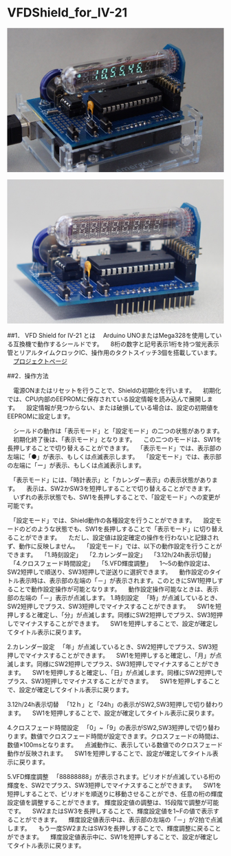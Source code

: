 # VFDShield_for_IV-21

![VFD Shield for IV-21 動作写真](https://github.com/hayasita/VFDShield_for_IV-21/blob/images/images/iv21Shield101_3.jpg)

![VFD Shield for IV-21 キット完成写真](https://github.com/hayasita/VFDShield_for_IV-21/blob/images/images/iv21Shield101_KitFront.jpg)

##1． VFD Shield for IV-21 とは
　Arduino UNOまたはMega328を使用している互換機で動作するシールドです。
　8桁の数字と記号表示1桁を持つ蛍光表示管とリアルタイムクロックIC、操作用のタクトスイッチ3個を搭載しています。
　[プロジェクトページ](http://www.junkyard.jp/labo/vfd_clock/vfd_shield_for_iv21/index.html)

##2．操作方法

　電源ONまたはリセットを行うことで、Shieldの初期化を行います。
　初期化では、CPU内部のEEPROMに保存されている設定情報を読み込んで展開します。
　設定情報が見つからない、または破損している場合は、設定の初期値をEEPROMに設定します。

　シールドの動作は「表示モード」と「設定モード」の二つの状態があります。
　初期化終了後は、「表示モード」となります。
　この二つのモードは、SW1を長押しすることで切り替えることができます。
　「表示モード」では、表示部の左端に「●」が表示、もしくは点滅表示します。
　「設定モード」では、表示部の左端に「ー」が表示、もしくは点滅表示します。

　「表示モード」には、「時計表示」と「カレンダー表示」の表示状態があります。
　表示は、SW2かSW3を短押しすることで切り替えることができます。
　いずれの表示状態でも、SW1を長押しすることで、「設定モード」への変更が可能です。

　「設定モード」では、Shield動作の各種設定を行うことができます。
　設定モードのどのような状態でも、SW1を長押しすることで「表示モード」に切り替えることができます。
　ただし、設定値は設定確定の操作を行わないと記録されず、動作に反映しません。
　「設定モード」では、以下の動作設定を行うことができます。
　「1.時刻設定」
　「2.カレンダー設定」
　「3.12h/24h表示切替」
　「4.クロスフェード時間設定」
　「5.VFD輝度調整」
　1～5の動作設定は、SW2短押しで順送り、SW3短押しで逆送りに選択できます。
　動作設定のタイトル表示時は、表示部の左端の「－」が表示されます。このときにSW1短押しすることで動作設定操作が可能となります。
　動作設定操作可能なときは、表示部の左端の「－」表示が点滅します。
1.時刻設定
　「時」が点滅しているとき、SW2短押しでプラス、SW3短押しでマイナスすることができます。
　SW1を短押しすると確定し、「分」が点滅します。同様にSW2短押しでプラス、SW3短押しでマイナスすることができます。
　SW1を短押しすることで、設定が確定してタイトル表示に戻ります。

2.カレンダー設定
　「年」が点滅しているとき、SW2短押しでプラス、SW3短押しでマイナスすることができます。
　SW1を短押しすると確定し、「月」が点滅します。同様にSW2短押しでプラス、SW3短押しでマイナスすることができます。
　SW1を短押しすると確定し、「日」が点滅します。同様にSW2短押しでプラス、SW3短押しでマイナスすることができます。
　SW1を短押しすることで、設定が確定してタイトル表示に戻ります。

3.12h/24h表示切替
　「12ｈ」と「24h」の表示がSW2,SW3短押しで切り替わります。
　SW1を短押しすることで、設定が確定してタイトル表示に戻ります。

4.クロスフェード時間設定
　「0」~「9」の表示がSW2,SW3短押しで切り替わります。数値でクロスフェード時間が設定できます。クロスフェードの時間は、数値×100msとなります。
　点滅動作に、表示している数値でのクロスフェード動作が反映されます。
　SW1を短押しすることで、設定が確定してタイトル表示に戻ります。

5.VFD輝度調整
　「88888888」が表示されます。ピリオドが点滅している桁の輝度を、SW2でプラス、SW3短押しでマイナスすることができます。
　SW1を短押しすることで、ピリオドを順送りに移動させることができ、任意の桁の輝度設定値を調整することができます。
輝度設定値の調整は、15段階で調整が可能です。
　SW2またはSW3を長押しすることで、輝度設定値を1~Fの値で表示することができます。
　輝度設定値表示中は、表示部の左端の「－」が2拍で点滅します。
　もう一度SW2またはSW3を長押しすることで、輝度調整に戻ることができます。
　輝度設定値表示中に、SW1を短押しすることで、設定が確定してタイトル表示に戻ります。
